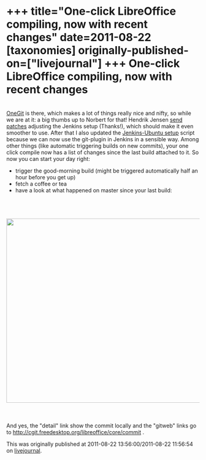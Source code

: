 +++
title="One-click LibreOffice compiling, now with recent changes"
date=2011-08-22
[taxonomies]
originally-published-on=["livejournal"]
+++
One-click LibreOffice compiling, now with recent changes
========================================================

<a href="http://wiki.documentfoundation.org/Development/One_Git_Conversion"><br />OneGit</a> is there, which makes a lot of things really nice and nifty, so while we are at it: a big thumbs up to Norbert for that! Hendrik Jensen <a href="http://nabble.documentfoundation.org/PATCH-Series-of-fixes-and-migration-to-One-Git-for-contrib-dev-tools-ubuntu-jenkins-tp3244052p3244052.html">send patches</a> adjusting the Jenkins setup (Thanks!), which should make it even smoother to use. After that I also updated the <a href="http://sweetshark.livejournal.com/1858.html">Jenkins-Ubuntu setup</a> script because we can now use the git-plugin in Jenkins in a sensible way. Among other things (like automatic triggering builds on new commits), your one click compile now has a list of changes since the last build attached to it. So now you can start your day right:<br />
<ul>
 <li>trigger the good-morning build (might be triggered automatically half an hour before you get up)</li>
 <li>fetch a coffee or tea</li>
 <li>have a look at what happened on master since your last build:</li>
</ul>
<div style="text-align: center;">
 <br />
 <br />
 <br />
 <a href="http://pics.livejournal.com/sweetshark/pic/00007ct9/"><img border="0" height="480" src="http://pics.livejournal.com/sweetshark/pic/00007ct9/s640x480" width="517" /></a></div>
<br />
<br />
<br />And yes, the &quot;detail&quot; link show the commit locally and the &quot;gitweb&quot; links go to <a href="http://cgit.freedesktop.org/libreoffice/core/commit">http://cgit.freedesktop.org/libreoffice/core/commit</a> .

This was originally published at 2011-08-22 13:56:00/2011-08-22 11:56:54 on [livejournal](https://sweetshark.livejournal.com/4298.html).

